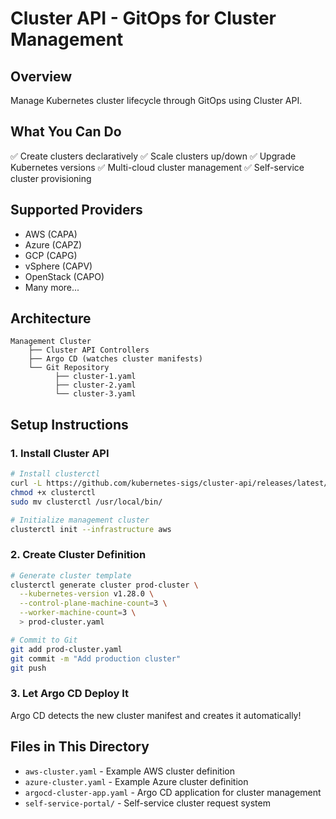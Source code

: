 # Cluster API - GitOps for Cluster Management

## Overview

Manage Kubernetes cluster lifecycle through GitOps using Cluster API.

## What You Can Do

✅ Create clusters declaratively
✅ Scale clusters up/down
✅ Upgrade Kubernetes versions
✅ Multi-cloud cluster management
✅ Self-service cluster provisioning

## Supported Providers

- AWS (CAPA)
- Azure (CAPZ)
- GCP (CAPG)
- vSphere (CAPV)
- OpenStack (CAPO)
- Many more...

## Architecture

```
Management Cluster
    ├── Cluster API Controllers
    ├── Argo CD (watches cluster manifests)
    └── Git Repository
          ├── cluster-1.yaml
          ├── cluster-2.yaml
          └── cluster-3.yaml
```

## Setup Instructions

### 1. Install Cluster API

```bash
# Install clusterctl
curl -L https://github.com/kubernetes-sigs/cluster-api/releases/latest/download/clusterctl-linux-amd64 -o clusterctl
chmod +x clusterctl
sudo mv clusterctl /usr/local/bin/

# Initialize management cluster
clusterctl init --infrastructure aws
```

### 2. Create Cluster Definition

```bash
# Generate cluster template
clusterctl generate cluster prod-cluster \
  --kubernetes-version v1.28.0 \
  --control-plane-machine-count=3 \
  --worker-machine-count=3 \
  > prod-cluster.yaml

# Commit to Git
git add prod-cluster.yaml
git commit -m "Add production cluster"
git push
```

### 3. Let Argo CD Deploy It

Argo CD detects the new cluster manifest and creates it automatically!

## Files in This Directory

- `aws-cluster.yaml` - Example AWS cluster definition
- `azure-cluster.yaml` - Example Azure cluster definition
- `argocd-cluster-app.yaml` - Argo CD application for cluster management
- `self-service-portal/` - Self-service cluster request system
